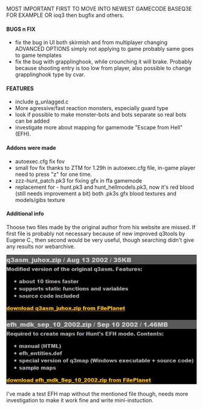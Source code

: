 MOST IMPORTANT FIRST TO MOVE INTO NEWEST GAMECODE
 BASEQ3E FOR EXAMPLE OR ioq3 then bugfix and others.

#### BUGS n FIX

* fix the bug in UI both skirmish and from multiplayer changing ADVANCED OPTIONS simply not applying to game
probably same goes to game templates
* fix the bug with grapplinghook, while crounching it will brake.
Probably because shooting entry is too low from player,
also possible to change grapplinghook type by cvar.


#### FEATURES

* include g_unlagged.c
* More agressive/fast reaction monsters, especially guard type
* look if possible to make monster-bots and bots separate so real bots can be added
* investigate more about mapping for gamemode "Escape from Hell" (EFH).


#### Addons were made

* autoexec.cfg fix fov
* small fov fix thanks to ZTM for 1.29h in autoexec.cfg file, in-game player need to press "z" for one time.
* zzz-hunt_patch.pk3  for fixing gfx in ffa gamemode
* replacement for - hunt.pk3 and hunt_hellmodels.pk3, now it's red blood (still needs improvement a bit)
both .pk3s gfx blood textures and models/gibs texture


#### Additional info
Thoose two files made by the original author from his website are missed.
If first file is probably not necessary because of new improved q3tools by Eugene C.,
then second would be very useful, though searching didn't give any results nor webarchive.

![screenshot](/docs/JUHOX_files.JPG)

I've made a test EFH map without the mentioned file though, needs more investigation to make it work fine and write mini-instuction.


